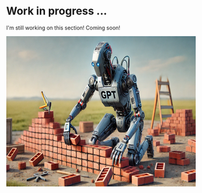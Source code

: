 # Work in progress ...

I'm still working on this section! Coming soon!

<p align="center">
  <img src="images/GPT building the future.png" height="400"/>
</p>